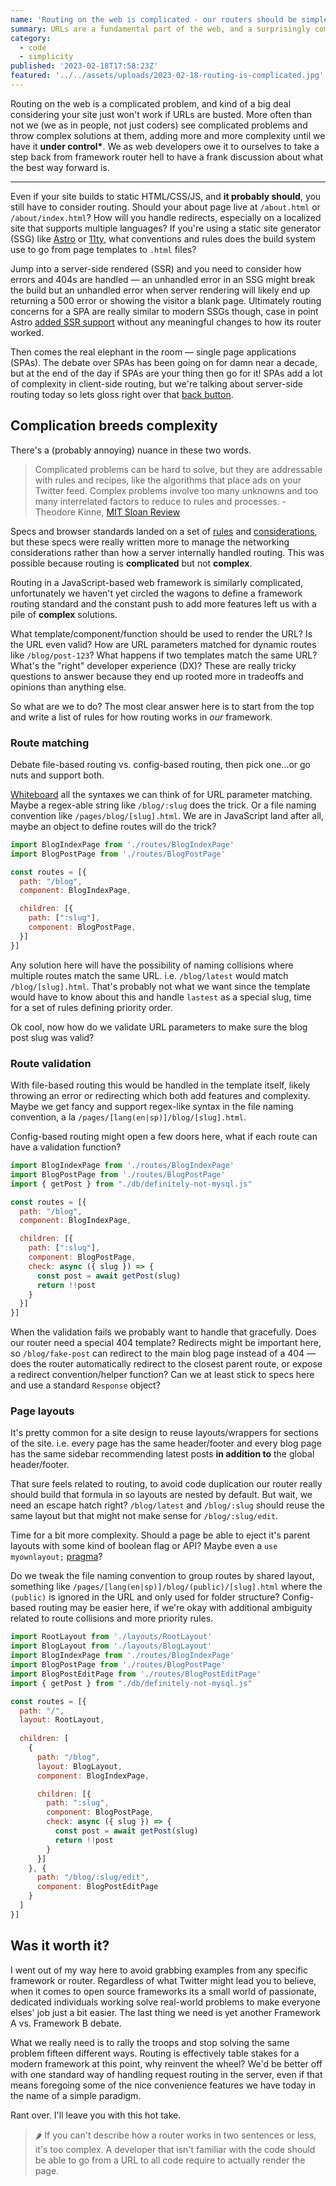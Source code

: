 ```yaml
---
name: 'Routing on the web is complicated - our routers should be simple'
summary: URLs are a fundamental part of the web, and a surprisingly complicated problem. Routing in JavaScript frameworks keeps getting more complex — it's about time we standardize on a simple, universal spec.
category:
  - code
  - simplicity
published: '2023-02-18T17:58:23Z'
featured: '../../assets/uploads/2023-02-18-routing-is-complicated.jpg'
---
```


Routing on the web is a complicated problem, and kind of a big deal considering your site just won't work if URLs are busted. More often than not we (we as in people, not just coders) see complicated problems and throw complex solutions at them, adding more and more complexity until we have it **under control\***. We as web developers owe it to ourselves to take a step back from framework router hell to have a frank discussion about what the best way forward is.

---

Even if your site builds to static HTML/CSS/JS, and **it probably should**, you still have to consider routing. Should your about page live at `/about.html` or `/about/index.html`? How will you handle redirects, especially on a localized site that supports multiple languages? If you're using a static site generator (SSG) like [Astro](https://astro.build) or [11ty](https://11ty.dev), what conventions and rules does the build system use to go from page templates to `.html` files?

Jump into a server-side rendered (SSR) and you need to consider how errors and 404s are handled — an unhandled error in an SSG might break the build but an unhandled error when server rendering will likely end up returning a 500 error or showing the visitor a blank page. Ultimately routing concerns for a SPA are really similar to modern SSGs though, case in point Astro [added SSR support](https://astro.build/blog/experimental-server-side-rendering/) without any meaningful changes to how its router worked.

Then comes the real elephant in the room — single page applications (SPAs). The debate over SPAs has been going on for damn near a decade, but at the end of the day if SPAs are your thing then go for it! SPAs add a lot of complexity in client-side routing, but we're talking about server-side routing today so lets gloss right over that [back button](https://medium.com/glazed-dev/the-perils-of-reinventing-the-browsers-back-button-8c7d613b831e).

## Complication breeds complexity

There's a (probably annoying) nuance in these two words.

> Complicated problems can be hard to solve, but they are addressable with rules and recipes, like the algorithms that place ads on your Twitter feed. Complex problems involve too many unknowns and too many interrelated factors to reduce to rules and processes. - Theodore Kinne, [MIT Sloan Review](https://sloanreview.mit.edu/article/the-critical-difference-between-complex-and-complicated/)

Specs and browser standards landed on a set of [rules](https://url.spec.whatwg.org/) and [considerations](https://www.w3.org/TR/2011/WD-html5-20110525/urls.html), but these specs were really written more to manage the networking considerations rather than how a server internally handled routing. This was possible because routing is **complicated** but not **complex**.

Routing in a JavaScript-based web framework is similarly complicated, unfortunately we haven't yet circled the wagons to define a framework routing standard and the constant push to add more features left us with a pile of **complex** solutions.

What template/component/function should be used to render the URL? Is the URL even valid? How are URL parameters matched for dynamic routes like `/blog/post-123`? What happens if two templates match the same URL? What's the "right" developer experience (DX)? These are really tricky questions to answer because they end up rooted more in tradeoffs and opinions than anything else.

So what are we to do? The most clear answer here is to start from the top and write a list of rules for how routing works in *our* framework.

### Route matching

Debate file-based routing vs. config-based routing, then pick one...or go nuts and support both.

[Whiteboard](http://wtw.dev/) all the syntaxes we can think of for URL parameter matching. Maybe a regex-able string like `/blog/:slug` does the trick. Or a file naming convention like `/pages/blog/[slug].html`. We are in JavaScript land after all, maybe an object to define routes will do the trick?

```js
import BlogIndexPage from './routes/BlogIndexPage'
import BlogPostPage from './routes/BlogPostPage'

const routes = [{
  path: "/blog",
  component: BlogIndexPage,

  children: [{
    path: [":slug"],
    component: BlogPostPage,
  }]
}]
```

Any solution here will have the possibility of naming collisions where multiple routes match the same URL. i.e. `/blog/latest` would match `/blog/[slug].html`. That's probably not what we want since the template would have to know about this and handle `lastest` as a special slug, time for a set of rules defining priority order.

Ok cool, now how do we validate URL parameters to make sure the blog post slug was valid?

### Route validation

With file-based routing this would be handled in the template itself, likely throwing an error or redirecting which both add features and complexity. Maybe we get fancy and support regex-like syntax in the file naming convention, a la `/pages/[lang(en|sp)]/blog/[slug].html`.

Config-based routing might open a few doors here, what if each route can have a validation function?

```js
import BlogIndexPage from './routes/BlogIndexPage'
import BlogPostPage from './routes/BlogPostPage'
import { getPost } from "./db/definitely-not-mysql.js"

const routes = [{
  path: "/blog",
  component: BlogIndexPage,

  children: [{
    path: [":slug"],
    component: BlogPostPage,
    check: async ({ slug }) => {
      const post = await getPost(slug)
      return !!post
    }
  }]
}]
```

When the validation fails we probably want to handle that gracefully. Does our router need a special 404 template? Redirects might be important here, so `/blog/fake-post` can redirect to the main blog page instead of a 404 — does the router automatically redirect to the closest parent route, or expose a redirect convention/helper function? Can we at least stick to specs here and use a standard `Response` object?

### Page layouts

It's pretty common for a site design to reuse layouts/wrappers for sections of the site. i.e. every page has the same header/footer and every blog page has the same sidebar recommending latest posts **in addition to** the global header/footer.

That sure feels related to routing, to avoid code duplication our router really should build that formula in so layouts are nested by default. But wait, we need an escape hatch right? `/blog/latest` and `/blog/:slug` should reuse the same layout but that might not make sense for `/blog/:slug/edit`.

Time for a bit more complexity. Should a page be able to eject it's parent layouts with some kind of boolean flag or API? Maybe even a `use myownlayout;` [pragma](https://ahmadawais.com/pragma-mean-programming/)?

Do we tweak the file naming convention to group routes by shared layout, something like `/pages/[lang(en|sp)]/blog/(public)/[slug].html` where the `(public)` is ignored in the URL and only used for folder structure? Config-based routing may be easier here, if we're okay with additional ambiguity related to route collisions and more priority rules.

```js
import RootLayout from './layouts/RootLayout'
import BlogLayout from './layouts/BlogLayout'
import BlogIndexPage from './routes/BlogIndexPage'
import BlogPostPage from './routes/BlogPostPage'
import BlogPostEditPage from './routes/BlogPostEditPage'
import { getPost } from "./db/definitely-not-mysql.js"

const routes = [{
  path: "/",
  layout: RootLayout,
  
  children: [
    {
      path: "/blog",
      layout: BlogLayout,
      component: BlogIndexPage,

      children: [{
        path: ":slug",
        component: BlogPostPage,
        check: async ({ slug }) => {
          const post = await getPost(slug)
          return !!post
        }
      }]
    }, {
      path: "/blog/:slug/edit",
      component: BlogPostEditPage
    }
  ]
}]
```

## Was it worth it?

I went out of my way here to avoid grabbing examples from any specific framework or router. Regardless of what Twitter might lead you to believe, when it comes to open source frameworks its a small world of passionate, dedicated individuals working solve real-world problems to make everyone elses' job just a bit easier. The last thing we need is yet another Framework A vs. Framework B debate.

What we really need is to rally the troops and stop solving the same problem fifteen different ways. Routing is effectively table stakes for a modern framework at this point, why reinvent the wheel? We'd be better off with one standard way of handling request routing in the server, even if that means foregoing some of the nice convenience features we have today in the name of a simple paradigm.

Rant over. I'll leave you with this hot take.

> 🌶️ If you can't describe how a router works in two sentences or less, it's too complex. A developer that isn't familiar with the code should be able to go from a URL to all code require to actually render the page.
